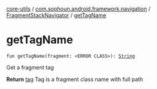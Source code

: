 [core-utils](../../index.md) / [com.sophoun.android.framework.navigation](../index.md) / [FragmentStackNavigator](index.md) / [getTagName](./get-tag-name.md)

# getTagName

`fun getTagName(fragment: <ERROR CLASS>): `[`String`](https://kotlinlang.org/api/latest/jvm/stdlib/kotlin/-string/index.html)

Get a fragment tag

**Return**
[tag](#) Tag is a fragment class name with full path

